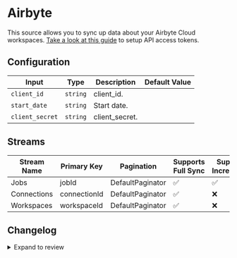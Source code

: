# Airbyte

This source allows you to sync up data about your Airbyte Cloud workspaces. [Take a look at this guide](https://docs.airbyte.com/using-airbyte/configuring-api-access) to setup API access tokens.
## Configuration

| Input | Type | Description | Default Value |
|-------|------|-------------|---------------|
| `client_id` | `string` | client_id.  |  |
| `start_date` | `string` | Start date.  |  |
| `client_secret` | `string` | client_secret.  |  |

## Streams
| Stream Name | Primary Key | Pagination | Supports Full Sync | Supports Incremental |
|-------------|-------------|------------|---------------------|----------------------|
| Jobs | jobId | DefaultPaginator | ✅ |  ✅  |
| Connections | connectionId | DefaultPaginator | ✅ |  ❌  |
| Workspaces | workspaceId | DefaultPaginator | ✅ |  ❌  |

## Changelog

<details>
  <summary>Expand to review</summary>

| Version | Date | Pull Request | Subject |
|---------|------|--------------|---------|
| 0.1.0 | 2025-04-08 | [57518](https://github.com/airbytehq/airbyte/pull/57518) | Fixed jobs incremental syncing by filtering out null updatedAt records |
| 0.0.9 | 2025-04-05 | [57155](https://github.com/airbytehq/airbyte/pull/57155) | Update dependencies |
| 0.0.8 | 2025-03-29 | [56560](https://github.com/airbytehq/airbyte/pull/56560) | Update dependencies |
| 0.0.7 | 2025-03-22 | [56130](https://github.com/airbytehq/airbyte/pull/56130) | Update dependencies |
| 0.0.6 | 2025-03-08 | [55365](https://github.com/airbytehq/airbyte/pull/55365) | Update dependencies |
| 0.0.5 | 2025-03-01 | [54841](https://github.com/airbytehq/airbyte/pull/54841) | Update dependencies |
| 0.0.4 | 2025-02-22 | [54269](https://github.com/airbytehq/airbyte/pull/54269) | Update dependencies |
| 0.0.3 | 2025-02-15 | [48905](https://github.com/airbytehq/airbyte/pull/48905) | Update dependencies |
| 0.0.2 | 2024-10-28 | [47572](https://github.com/airbytehq/airbyte/pull/47572) | Update dependencies |
| 0.0.1 | 2024-08-27 | | Initial release by [@johnwasserman](https://github.com/johnwasserman) via Connector Builder |

</details>
